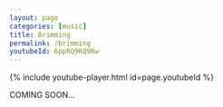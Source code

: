 ```yaml
---
layout: page
categories: [music]
title: Brimming
permalink: /brimming
youtubeId: 6ppRQ9KQ9Kw
---
```


{% include youtube-player.html id=page.youtubeId %}

COMING SOON…

